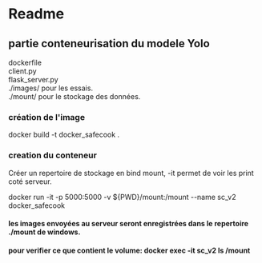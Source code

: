 # Readme
## partie conteneurisation du modele Yolo
dockerfile <br />
client.py <br />
flask_server.py <br />
./images/ pour les essais. <br />
./mount/ pour le stockage des données. <br />


### création de l'image
 docker build -t  docker_safecook .

### creation du conteneur
 
 Créer un repertoire de stockage en bind mount, -it permet de voir les print coté serveur.
 
 docker run -it -p 5000:5000 -v ${PWD}/mount:/mount --name sc_v2 docker_safecook
#### les images envoyées au serveur seront enregistrées dans le repertoire ./mount de windows.
#### pour verifier ce que contient le volume: docker exec -it sc_v2 ls /mount

